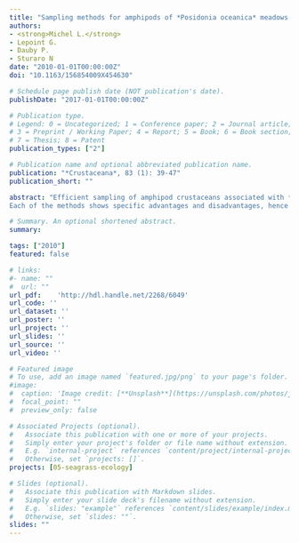 ```yaml
---
title: "Sampling methods for amphipods of *Posidonia oceanica* meadows: a comparative study"
authors:
- <strong>Michel L.</strong>
- Lepoint G. 
- Dauby P.
- Sturaro N
date: "2010-01-01T00:00:00Z"
doi: "10.1163/156854009X454630"

# Schedule page publish date (NOT publication's date).
publishDate: "2017-01-01T00:00:00Z"

# Publication type.
# Legend: 0 = Uncategorized; 1 = Conference paper; 2 = Journal article;
# 3 = Preprint / Working Paper; 4 = Report; 5 = Book; 6 = Book section;
# 7 = Thesis; 8 = Patent
publication_types: ["2"]

# Publication name and optional abbreviated publication name.
publication: "*Crustaceana*, 83 (1): 39-47"
publication_short: ""

abstract: "Efficient sampling of amphipod crustaceans associated with *Posidonia oceanica* (L.) Delile meadows is difficult, due to their complex community structure and to the heterogeneity of the meadows. Here we compare three sampling techniques: the hand-towed net, the air-lift, and light traps.
Each of the methods shows specific advantages and disadvantages, hence the most important feature to consider in the choice of the method would be its adequacy with regard to the study purpose. Moreover, the most accurate way to sample amphipods from P. oceanica meadows could be to combine several methods, keeping in mind their respective strengths and weaknesses, and to adapt the sampling protocol to the aims of the study at issue."

# Summary. An optional shortened abstract.
summary: 

tags: ["2010"]
featured: false

# links:
#- name: ""
#  url: ""
url_pdf:	'http://hdl.handle.net/2268/6049'
url_code: ''
url_dataset: ''
url_poster: ''
url_project: ''
url_slides: ''
url_source: ''
url_video: ''

# Featured image
# To use, add an image named `featured.jpg/png` to your page's folder. 
#image:
#  caption: 'Image credit: [**Unsplash**](https://unsplash.com/photos/jdD8gXaTZsc)'
#  focal_point: ""
#  preview_only: false

# Associated Projects (optional).
#   Associate this publication with one or more of your projects.
#   Simply enter your project's folder or file name without extension.
#   E.g. `internal-project` references `content/project/internal-project/index.md`.
#   Otherwise, set `projects: []`.
projects: [05-seagrass-ecology]

# Slides (optional).
#   Associate this publication with Markdown slides.
#   Simply enter your slide deck's filename without extension.
#   E.g. `slides: "example"` references `content/slides/example/index.md`.
#   Otherwise, set `slides: ""`.
slides: ""
---
```

